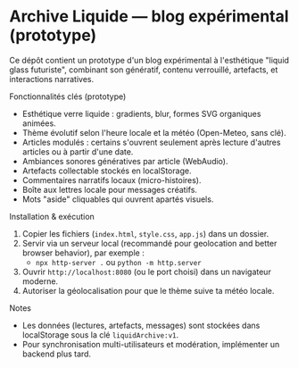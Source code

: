 # Archive Liquide — blog expérimental (prototype)

Ce dépôt contient un prototype d'un blog expérimental à l'esthétique "liquid glass futuriste", combinant son génératif, contenu verrouillé, artefacts, et interactions narratives.

Fonctionnalités clés (prototype)
- Esthétique verre liquide : gradients, blur, formes SVG organiques animées.
- Thème évolutif selon l'heure locale et la météo (Open-Meteo, sans clé).
- Articles modulés : certains s'ouvrent seulement après lecture d'autres articles ou à partir d'une date.
- Ambiances sonores génératives par article (WebAudio).
- Artefacts collectable stockés en localStorage.
- Commentaires narratifs locaux (micro-histoires).
- Boîte aux lettres locale pour messages créatifs.
- Mots "aside" cliquables qui ouvrent apartés visuels.

Installation & exécution
1. Copier les fichiers (`index.html`, `style.css`, `app.js`) dans un dossier.
2. Servir via un serveur local (recommandé pour geolocation and better browser behavior), par exemple :
   - `npx http-server .` ou `python -m http.server`
3. Ouvrir `http://localhost:8080` (ou le port choisi) dans un navigateur moderne.
4. Autoriser la géolocalisation pour que le thème suive ta météo locale.

Notes
- Les données (lectures, artefacts, messages) sont stockées dans localStorage sous la clé `liquidArchive:v1`.
- Pour synchronisation multi-utilisateurs et modération, implémenter un backend plus tard.

